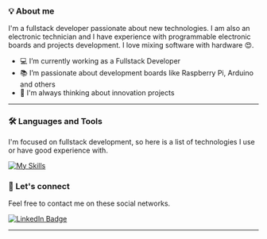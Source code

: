<!-- ![Header](./assets/header-image.png) -->
### 💡‍ About me

I'm a fullstack developer passionate about new technologies. I am also an electronic technician and I have experience with programmable electronic boards and projects development. I love mixing software with hardware :heart_eyes:.

- 💻 I’m currently working as a Fullstack Developer
- 📚 I’m passionate about development boards like Raspberry Pi, Arduino and others
- 🌱 I'm always thinking about innovation projects

---
### 🛠️ Languages and Tools

I'm focused on fullstack development, so here is a list of technologies I use or have good experience with.

[![My Skills](https://skillicons.dev/icons?i=nodejs,js,ts,cs,php,py,express,laravel,html,css,materialui,bootstrap,vue,react,redux,go,graphql,qt,jest,redis,mongodb,postgres,mysql,sqlite,prisma,docker,kubernetes,git,github,gitlab,arduino,raspberrypi,figma,xd,ai,ps&perline=10)](https://skillicons.dev)

### 💬 Let's connect

Feel free to contact me on these social networks.

[![LinkedIn Badge](https://img.shields.io/badge/LinkedIn-0077B5?style=for-the-badge&logo=linkedin&logoColor=white)](https://www.linkedin.com/in/william-albornoz-bb048a60/)

---

<!-- ![Stats](./profile-3d-contrib/profile-green-animate.svg) -->
